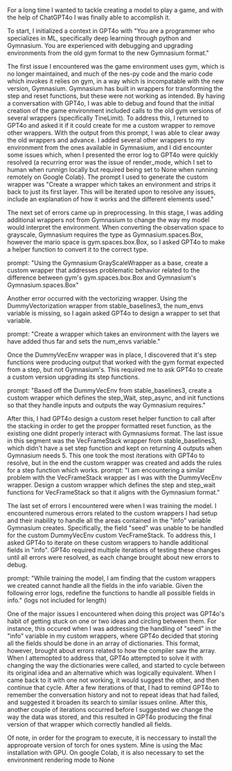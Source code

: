 For a long time I wanted to tackle creating a model to play a game, and with the help of ChatGPT4o I was finally able to accomplish it.


To start, I initialized a context in GPT4o with "You are a programmer who specializes in ML, specifically deep learning through python and Gymnasium. You are experienced with debugging and upgrading environments from the old gym format to the new Gymnasium format."


The first issue I encountered was the game environment uses gym, which is no longer maintained, and much of the nes-py code and the mario code which invokes it relies on gym, in a way which is incompatable with the new version, Gymnasium.
Gymnasium has built in wrappers for transforming the step and reset functions, but these were not working as intended.
By having a conversation with GPT4o, I was able to debug and found that the initial creation of the game environment included calls to the old gym versions of several wrappers (specifically TineLimit).
To address this, I returned to GPT4o and asked it if it could create for me a custom wrapper to remove other wrappers. With the output from this prompt, I was able to clear away the old wrappers and advance.
I added several other wrappers to my environment from the ones available in Gymnasium, and I did encounter some issues which, when I presented the error log to GPT4o were quickly resolved (a recurring error was the issue of render_mode, which I set to human when runnign locally but required being set to None when running remotely on Google Colab).
The prompt I used to generate the custom wrapper was "Create a wrapper which takes an environment and strips it back to just its first layer. This will be iterated upon to resolve any issues, include an explanation of how it works and the different elements used."


The next set of errors came up in preprocessing. In this stage, I was adding additional wrappers not from Gymnasium to change the way my model would interpret the environment.
When converting the observation space to grayscale, Gymnasium requires the type as Gymnasium.spaces.Box, however the mario space is gym.spaces.box.Box, so I asked GPT4o to make a helper function to convert it to the correct type.

prompt: "Using the Gymnasium GrayScaleWrapper as a base, create a custom wrapper that addresses problematic behavior related to the difference between gym's gym.spaces.box.Box and Gymnasium's Gymnasium.spaces.Box"

Another error occurred with the vectorizing wrapper. Using the DummyVectorization wrapper from stable_baselines3, the num_envs variable is missing, so I again asked GPT4o to design a wrapper to set that variable.

prompt: "Create a wrapper which takes an environment with the layers we have added thus far and sets the num_envs variable."

Once the DummyVecEnv wrapper was in place, I discovered that it's step functions were producing output that worked with the gym format expected from a step, but not Gymnasium's. This required me to ask GPT4o to create a custom version upgrading its step functions.

prompt: "Based off the DummyVecEnv from stable_baselines3, create a custom wrapper which defines the step_Wait, step_async, and init functions so that they handle inputs and outputs the way Gymnasium requires."

After this, I had GPT4o design a custom reset helper function to call after the stacking in order to get the propper formatted reset function, as the existing one didnt properly interact with Gymnasiums format.
The last issue in this segment was the VecFrameStack wrapper from stable_baselines3, which didn't have a set step function and kept on returning 4 outputs when Gymnasium needs 5. This one took the most iterations with GPT4o to resolve, but in the end the custom wrapper was created and adds the rules for a step function which works.
prompt: "I am encountering a similar problem with the VecFrameStack wrapper as I was with the DummyVecEnv wrapper. Design a custom wrapper which defines the step and step_wait functions for VecFrameStack so that it aligns with the Gymnasium format."


The last set of errors I encountered were when I was training the model.
I encountered numerous errors related to the custom wrappers I had setup and their inability to handle all the areas contained in the "info" variable Gymnasium creates.
Specifically, the field "seed" was unable to be handled for the custom DummyVecEnv custom VecFrameStack.
To address this, I asked GPT4o to iterate on these custom wrappers to handle additional fields in "info".
GPT4o required multiple iterations of testing these changes until all errors were resolved, as each change brought about new errors to debug.

prompt: "While training the model, I am finding that the custom wrappers we created cannot handle all the fields in the info variable. Given the following error logs, redefine the functions to handle all possible fields in info." (logs not included for length)


One of the major issues I encountered when doing this project was GPT4o's habit of getting stuck on one or two ideas and circling between them. 
For instance, this occured when I was addressing the handling of "seed" in the "info" variable in my custom wrappers, where GPT4o decided that storing all the fields should be done in an array of dictionaries. This format, however, brought about errors related to how the compiler saw the array. When I attemopted to address that, GPT4o attempted to solve it with changing the way the dictionaries were called, and started to cycle between its original idea and an alternative which was logically equivalent. When I came back to it with one not working, it would suggest the other, and then continue that cycle. After a few iterations of that, I had to remind GPT4o to remember the conversation history and not to repeat ideas that had failed, and suggested it broaden its search to similar issues online. After this, another couple of iterations occurred before I suggested we change the way the data was stored, and this resulted in GPT4o producing the final version of that wrapper which correctly handled all fields.

Of note, in order for the program to execute, it is neccessary to install the approproate version of torch for ones system. Mine is using the Mac installation with GPU.
On google Colab, it is also necessary to set the environment rendering mode to None
